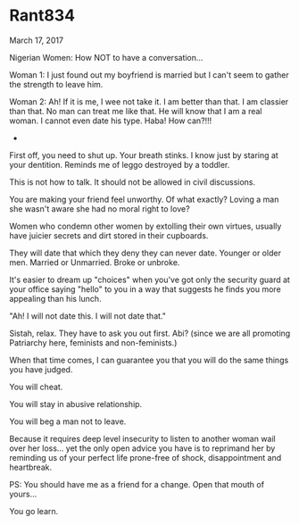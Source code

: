# Rant834


March 17, 2017

Nigerian Women: How NOT to have a conversation...

Woman 1: I just found out my boyfriend is married but I can't seem to gather the strength to leave him.

Woman 2: Ah! If it is me, I wee not take it. I am better than that. I am classier than that. No man can treat me like that. He will know that I am a real woman. I cannot even date his type. Haba! How can?!!!

*
First off, you need to shut up. Your breath stinks. I know just by staring at your dentition. Reminds me of leggo destroyed by a toddler.

This is not how to talk. It should not be allowed in civil discussions.

You are making your friend feel unworthy. Of what exactly? Loving a man she wasn't aware she had no moral right to love?

Women who condemn other women by extolling their own virtues, usually have juicier secrets and dirt stored in their cupboards.

They will date that which they deny they can never date. Younger or older men. Married or Unmarried. Broke or unbroke. 

It's easier to dream up "choices" when you've got only the security guard at your office saying "hello" to you in a way that suggests he finds you more appealing than his lunch.

"Ah! I will not date this. I will not date that."

Sistah, relax. They have to ask you out first. Abi? (since we are all promoting Patriarchy here, feminists and non-feminists.) 

When that time comes, I can guarantee you that you will do the same things you have judged.

You will cheat.

You will stay in abusive relationship.

You will beg a man not to leave.

Because it requires deep level insecurity to listen to another woman wail over her loss... yet the only open advice you have is to reprimand her by reminding us of your perfect life prone-free of shock, disappointment and heartbreak. 

PS: You should have me as a friend for a change. Open that mouth of yours...

You go learn.